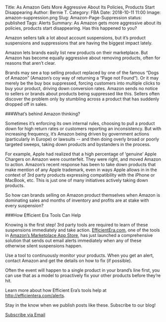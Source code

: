 Title: As Amazon Gets More Aggressive About Its Policies, Products Start Disappearing
Author: Bernie T.
Category: FBA
Date: 2018-10-11 11:00
Image: amazon-suppression.png
Slug: Amazon-Page-Suppression
status: published
Tags: Alerts
Summary: As Amazon gets more aggressive about its policies, products start disappearing. Has this happened to you?


<p class="Class2">Amazon sellers talk a lot about account suspensions, but it’s product suspensions and suppressions that are having the biggest impact lately.
</p>
<p class="Class2">Amazon lets brands easily list new products on their marketplace. But Amazon has become equally aggressive about removing products, often for reasons that aren’t clear.
</p>
<p class="Class2">Brands may see a top selling product replaced by one of the famous “Dogs of Amazon” (Amazon’s coy way of returning a “Page not Found”). Or it may merely be the buy box suppressed, forcing customers into multiple clicks to buy your product, driving down conversion rates. Amazon sends no notice to sellers or brands about products being suppressed like this. Sellers often discover the problem only by stumbling across a product that has suddenly dropped off in sales.
</p>

###What’s behind Amazon thinking?
<p class="Class2">Sometimes it’s enforcing its own internal rules, choosing to pull a product down for high return rates or customers reporting an inconsistency.  But with increasing frequency, it’s Amazon being driven by government actions (particularly in Europe) or lawsuits -- and then doing overly broad or poorly targeted sweeps, taking down products and bystanders in the process.
</p>
<p class="Class2">For example, Apple had realized that a high percentage of ‘genuine’ Apple Chargers on Amazon were counterfeit. They were right, and moved Amazon to action. Amazon’s recent response has been to take down products that make mention of any Apple trademark, even in ways Apple allows in in the context of 3rd party products expressing compatibility with the iPhone or MacBook, etc.  This is just one of many initiatives actively taking down products.
</p>
<p class="Class2">So how can brands selling on Amazon product themselves when Amazon is dominating sales and months of inventory and profits are at stake with every suspension?
</p>

###How Efficient Era Tools Can Help
<p class="Class2">Knowing is the first step! 3rd party tools are required to learn of these suspensions immediately and take action. <a href="https://efficientera.com/alerts" target="_blank">EfficientEra.com</a>,
one of the tools in <a href="https://sellercentral.amazon.com/apps/store/dp/amzn1.sellerapps.app.5a14311c-86a4-4b69-80f3-7babe018a885" target="_blank">Amazon’s Marketplace App Store</a>, has just launched a comprehensive solution that sends out email alerts immediately when any of these otherwise silent suspensions happen.
</p>

</p>
<p class="Class2">Use a tool to continuously monitor your products. When you get an alert, contact Amazon and get the details on how to fix (if possible).
</p>
<p class="Class2">Often the event will happen to a single product in your brand’s line first, you can use that as a model to proactively fix your other products before they’re hit.
</p>


<p class="Class2">Learn more about how Efficient Era’s tools help at <a href="http://efficientera.com/alerts" taerget="_blank">http://efficientera.com/alerts</a>.
</p>


<p class="Class2">Stay in the know when we publish posts like these. Subscribe to our blog!</p>
</p>
<a class="btn btn-primary" href="https://efficientera.leadpages.co/leadbox/121f91a73f72a2%3A12c54680e746dc/5687539843203072/" target="_blank">Subscribe via Email</a><script data-leadbox="121f91a73f72a2:12c54680e746dc" data-url="https://efficientera.leadpages.co/leadbox/121f91a73f72a2%3A12c54680e746dc/5687539843203072/" data-config="%7B%7D" type="text/javascript" src="https://efficientera.leadpages.co/leadbox-1468522675.js"></script>
